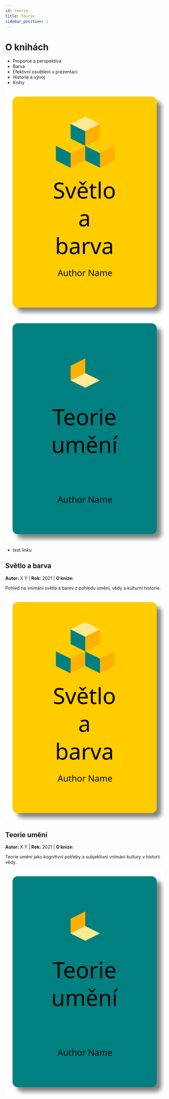 ```yaml
---
id: teorie
title: Teorie
sidebar_position: 1
---
```


# O knihách

- Proporce a perspektiva
- Barva
- Efektivní osvětlení v prezentaci
- Historie a vývoj
- Knihy

![image](./images/book-cover-art.svg)
![image](./images/book-cover-theory.svg)
- test linku
## Světlo a barva

**Autor:** X Y | **Rok:** 2021 | **O knize:**

Pohled na vnímání světla a barev z pohledu umění, vědy a kulturní historie.

[![image](./images/book-cover-art.svg)](./images/book-cover-art.svg)

## Teorie umění

**Autor:** X Y | **Rok:** 2021 | **O knize:**

Teorie umění jako kognitivní potřeby a subjektivní vnímání kultury v historii vědy.

[![image](./images/book-cover-theory.svg)](./01/intro01.md)
